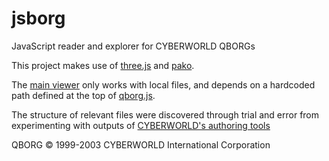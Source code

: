 # jsborg
JavaScript reader and explorer for CYBERWORLD QBORGs

This project makes use of [three.js](https://github.com/mrdoob/three.js/) and [pako](https://github.com/nodeca/pako).

The [main viewer](qborgprototype.html) only works with local files, and depends on a hardcoded path defined at the top of [qborg.js](qborg.js).

The structure of relevant files were discovered through trial and error from experimenting with outputs of [CYBERWORLD's authoring tools](http://web.archive.org/web/20030204221240/http://www.cwarp.com:80/downloads/index.html)

QBORG &copy; 1999-2003 CYBERWORLD International Corporation 
